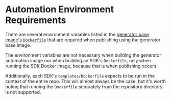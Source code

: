 # Automation Environment Requirements

There are several environment variables listed in the [generator base image's `Dockerfile`](./Dockerfile) that are required when publishing using the generator base image.

The environment variables are not necessary when building the generator automation image nor when building an SDK's `Dockerfile`, only when running the SDK Docker image, because that is when publishing occurs.

Additionally, each SDK's `templates/Dockerfile` expects to be run in the context of the entire repo. This will almost always be the case, but it's worth noting that running the `Dockerfile` separately from the repository directory is not supported.
